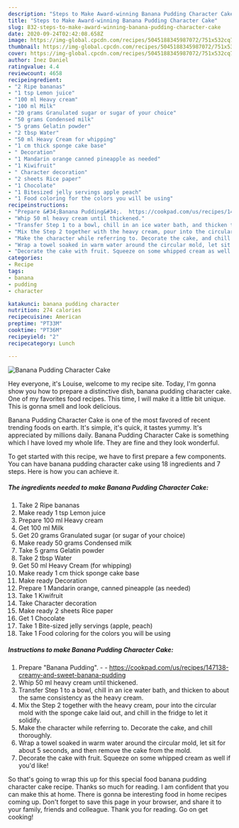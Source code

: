 ```yaml
---
description: "Steps to Make Award-winning Banana Pudding Character Cake"
title: "Steps to Make Award-winning Banana Pudding Character Cake"
slug: 832-steps-to-make-award-winning-banana-pudding-character-cake
date: 2020-09-24T02:42:08.658Z
image: https://img-global.cpcdn.com/recipes/5045188345987072/751x532cq70/banana-pudding-character-cake-recipe-main-photo.jpg
thumbnail: https://img-global.cpcdn.com/recipes/5045188345987072/751x532cq70/banana-pudding-character-cake-recipe-main-photo.jpg
cover: https://img-global.cpcdn.com/recipes/5045188345987072/751x532cq70/banana-pudding-character-cake-recipe-main-photo.jpg
author: Inez Daniel
ratingvalue: 4.4
reviewcount: 4658
recipeingredient:
- "2 Ripe bananas"
- "1 tsp Lemon juice"
- "100 ml Heavy cream"
- "100 ml Milk"
- "20 grams Granulated sugar or sugar of your choice"
- "50 grams Condensed milk"
- "5 grams Gelatin powder"
- "2 tbsp Water"
- "50 ml Heavy Cream for whipping"
- "1 cm thick sponge cake base"
- " Decoration"
- "1 Mandarin orange canned pineapple as needed"
- "1 Kiwifruit"
- " Character decoration"
- "2 sheets Rice paper"
- "1 Chocolate"
- "1 Bitesized jelly servings apple peach"
- "1 Food coloring for the colors you will be using"
recipeinstructions:
- "Prepare &#34;Banana Pudding&#34;.  https://cookpad.com/us/recipes/147138-creamy-and-sweet-banana-pudding"
- "Whip 50 ml heavy cream until thickened."
- "Transfer Step 1 to a bowl, chill in an ice water bath, and thicken to about the same consistency as the heavy cream."
- "Mix the Step 2 together with the heavy cream, pour into the circular mold with the sponge cake laid out, and chill in the fridge to let it solidify."
- "Make the character while referring to. Decorate the cake, and chill thoroughly."
- "Wrap a towel soaked in warm water around the circular mold, let sit for about 5 seconds, and then remove the cake from the mold."
- "Decorate the cake with fruit. Squeeze on some whipped cream as well if you&#39;d like!"
categories:
- Recipe
tags:
- banana
- pudding
- character

katakunci: banana pudding character 
nutrition: 274 calories
recipecuisine: American
preptime: "PT33M"
cooktime: "PT36M"
recipeyield: "2"
recipecategory: Lunch

---
```



![Banana Pudding Character Cake](https://img-global.cpcdn.com/recipes/5045188345987072/751x532cq70/banana-pudding-character-cake-recipe-main-photo.jpg)

Hey everyone, it's Louise, welcome to my recipe site. Today, I'm gonna show you how to prepare a distinctive dish, banana pudding character cake. One of my favorites food recipes. This time, I will make it a little bit unique. This is gonna smell and look delicious.

Banana Pudding Character Cake is one of the most favored of recent trending foods on earth. It's simple, it's quick, it tastes yummy. It's appreciated by millions daily. Banana Pudding Character Cake is something which I have loved my whole life. They are fine and they look wonderful.




To get started with this recipe, we have to first prepare a few components. You can have banana pudding character cake using 18 ingredients and 7 steps. Here is how you can achieve it.

<!--inarticleads1-->

##### The ingredients needed to make Banana Pudding Character Cake:

1. Take 2 Ripe bananas
1. Make ready 1 tsp Lemon juice
1. Prepare 100 ml Heavy cream
1. Get 100 ml Milk
1. Get 20 grams Granulated sugar (or sugar of your choice)
1. Make ready 50 grams Condensed milk
1. Take 5 grams Gelatin powder
1. Take 2 tbsp Water
1. Get 50 ml Heavy Cream (for whipping)
1. Make ready 1 cm thick sponge cake base
1. Make ready  Decoration
1. Prepare 1 Mandarin orange, canned pineapple (as needed)
1. Take 1 Kiwifruit
1. Take  Character decoration
1. Make ready 2 sheets Rice paper
1. Get 1 Chocolate
1. Take 1 Bite-sized jelly servings (apple, peach)
1. Take 1 Food coloring for the colors you will be using




<!--inarticleads2-->

##### Instructions to make Banana Pudding Character Cake:

1. Prepare &#34;Banana Pudding&#34;. -  - https://cookpad.com/us/recipes/147138-creamy-and-sweet-banana-pudding
1. Whip 50 ml heavy cream until thickened.
1. Transfer Step 1 to a bowl, chill in an ice water bath, and thicken to about the same consistency as the heavy cream.
1. Mix the Step 2 together with the heavy cream, pour into the circular mold with the sponge cake laid out, and chill in the fridge to let it solidify.
1. Make the character while referring to. Decorate the cake, and chill thoroughly.
1. Wrap a towel soaked in warm water around the circular mold, let sit for about 5 seconds, and then remove the cake from the mold.
1. Decorate the cake with fruit. Squeeze on some whipped cream as well if you&#39;d like!




So that's going to wrap this up for this special food banana pudding character cake recipe. Thanks so much for reading. I am confident that you can make this at home. There is gonna be interesting food in home recipes coming up. Don't forget to save this page in your browser, and share it to your family, friends and colleague. Thank you for reading. Go on get cooking!
